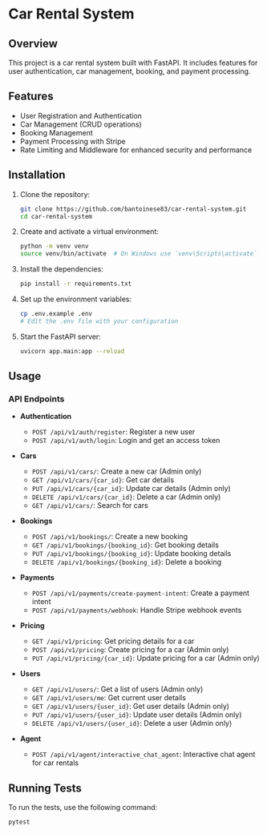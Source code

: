 # Car Rental System

## Overview

This project is a car rental system built with FastAPI. It includes features for user authentication, car management, booking, and payment processing.

## Features

- User Registration and Authentication
- Car Management (CRUD operations)
- Booking Management
- Payment Processing with Stripe
- Rate Limiting and Middleware for enhanced security and performance

## Installation

1. Clone the repository:
    ```sh
    git clone https://github.com/bantoinese83/car-rental-system.git
    cd car-rental-system
    ```

2. Create and activate a virtual environment:
    ```sh
    python -m venv venv
    source venv/bin/activate  # On Windows use `venv\Scripts\activate`
    ```

3. Install the dependencies:
    ```sh
    pip install -r requirements.txt
    ```

4. Set up the environment variables:
    ```sh
    cp .env.example .env
    # Edit the .env file with your configuration
    ```

5. Start the FastAPI server:
    ```sh
    uvicorn app.main:app --reload
    ```

## Usage

### API Endpoints

- **Authentication**
  - `POST /api/v1/auth/register`: Register a new user
  - `POST /api/v1/auth/login`: Login and get an access token

- **Cars**
  - `POST /api/v1/cars/`: Create a new car (Admin only)
  - `GET /api/v1/cars/{car_id}`: Get car details
  - `PUT /api/v1/cars/{car_id}`: Update car details (Admin only)
  - `DELETE /api/v1/cars/{car_id}`: Delete a car (Admin only)
  - `GET /api/v1/cars/`: Search for cars

- **Bookings**
  - `POST /api/v1/bookings/`: Create a new booking
  - `GET /api/v1/bookings/{booking_id}`: Get booking details
  - `PUT /api/v1/bookings/{booking_id}`: Update booking details
  - `DELETE /api/v1/bookings/{booking_id}`: Delete a booking

- **Payments**
  - `POST /api/v1/payments/create-payment-intent`: Create a payment intent
  - `POST /api/v1/payments/webhook`: Handle Stripe webhook events

- **Pricing**
  - `GET /api/v1/pricing`: Get pricing details for a car
  - `POST /api/v1/pricing`: Create pricing for a car (Admin only)
  - `PUT /api/v1/pricing/{car_id}`: Update pricing for a car (Admin only)

- **Users**
  - `GET /api/v1/users/`: Get a list of users (Admin only)
  - `GET /api/v1/users/me`: Get current user details
  - `GET /api/v1/users/{user_id}`: Get user details (Admin only)
  - `PUT /api/v1/users/{user_id}`: Update user details (Admin only)
  - `DELETE /api/v1/users/{user_id}`: Delete a user (Admin only)

- **Agent**
  - `POST /api/v1/agent/interactive_chat_agent`: Interactive chat agent for car rentals
## Running Tests

To run the tests, use the following command:
```sh
pytest